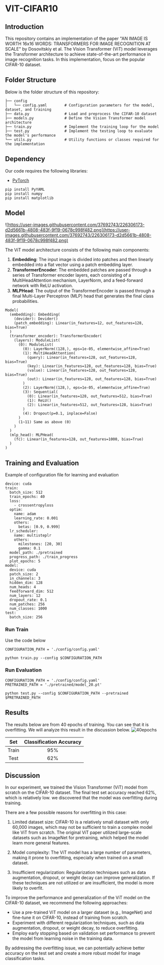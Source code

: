 # VIT-CIFAR10

## Introduction

This repository contains an implementation of the paper "AN IMAGE IS WORTH 16x16 WORDS: TRANSFORMERS FOR IMAGE RECOGNITION AT SCALE" by Dosovitskiy et al. The Vision Transformer (ViT) model leverages the Transformer architecture to achieve state-of-the-art performance in image recognition tasks. In this implementation, focus on the popular CIFAR-10 dataset.

## Folder Structure

Below is the folder structure of this repository:

```
├── config
│   └── config.yaml        # Configuration parameters for the model, dataset, and training
├── data.py                # Load and preprocess the CIFAR-10 dataset
├── models.py              # Define the Vision Transformer model architecture
├── train.py               # Implement the training loop for the model
├── test.py                # Implement the testing loop to evaluate the model's performance
└── utils.py               # Utility functions or classes required for the implementation
```

## Dependency

Our code requires the following libraries:

- [PyTorch](https://pytorch.org/)

```
pip install PyYAML
pip install numpy
pip install matplotlib
```

## Model

![https://user-images.githubusercontent.com/37692743/226306173-d2d5661b-4808-483f-9f19-0678c998f482.png](https://user-images.githubusercontent.com/37692743/226306173-d2d5661b-4808-483f-9f19-0678c998f482.png)

The ViT model architecture consists of the following main components:

1. **Embedding**: The input image is divided into patches and then linearly embedded into a flat vector using a patch embedding layer.
2. **TransformerEncoder**: The embedded patches are passed through a series of Transformer encoder layers, each consisting of a MultiHeadAttention mechanism, LayerNorm, and a feed-forward network with ReLU activation.
3. **MLPHead**: The output of the TransformerEncoder is passed through a final Multi-Layer Perceptron (MLP) head that generates the final class probabilities.

```
Model(
  (embedding): Embedding(
    (devider): Devider()
    (patch_embedding): Linear(in_features=12, out_features=128, bias=True)
  )
  (transformer_encoder): TransformerEncoder(
    (layers): ModuleList(
      (0): ModuleList(
        (0): LayerNorm((128,), eps=1e-05, elementwise_affine=True)
        (1): MultiHeadAttention(
          (query): Linear(in_features=128, out_features=128, bias=True)
          (key): Linear(in_features=128, out_features=128, bias=True)
          (value): Linear(in_features=128, out_features=128, bias=True)
          (out): Linear(in_features=128, out_features=128, bias=True)
        )
        (2): LayerNorm((128,), eps=1e-05, elementwise_affine=True)
        (3): Sequential(
          (0): Linear(in_features=128, out_features=512, bias=True)
          (1): ReLU()
          (2): Linear(in_features=512, out_features=128, bias=True)
        )
        (4): Dropout(p=0.1, inplace=False)
      )
      (1~11) Same as above (0)
    )
  )
  (mlp_head): MLPHead(
    (fc): Linear(in_features=128, out_features=1000, bias=True)
  )
)
```

## Training and Evaluation

Example of configuration file for learning and evaluation

```
device: cuda
train:
  batch_size: 512
  train_epochs: 40
  loss:
    - crossentropyloss
  optim:
    name: adam
    learning_rate: 0.001
    others:
      betas: [0.9, 0.999]
  lr_scheduler:
    name: multisteplr
    others:
      milestones: [20, 30]
      gamma: 0.1
  model_path: ./pretrained
  progress_path: ./train_progress
  plot_epochs: 5
model:
  device: cuda
  patch_size: 2
  in_channels: 3
  hidden_dim: 128
  num_heads: 4
  feedforward_dim: 512
  num_layers: 12
  dropout_rate: 0.1
  num_patches: 256
  num_classes: 1000
test:
  batch_size: 256
```

### Run Train

Use the code below

```
CONFIGURATION_PATH = './config/config.yaml'

python train.py --config $CONFIGURATION_PATH
```

### Run Evaluation

```
CONFIGURATION_PATH = './config/config.yaml'
PRETRAINED_PATH = './pretrained/model_20.pt'

python test.py --config $CONFIGURATION_PATH --pretrained $PRETRAINED_PATH

```

## Results
The results below are from 40 epochs of training. You can see that it is overfitting. We will analyze this result in the discussion below.
![40epochs](https://user-images.githubusercontent.com/37692743/226308359-1045db2e-4acc-408e-98c3-5fa46dbdd641.png)

|  Set  | Classification Accuracy |
|:-----:|:-----------------------:|
| Train |          95%            |
| Test  |          62%            |

## Discussion
In our experiment, we trained the Vision Transformer (ViT) model from scratch on the CIFAR-10 dataset. The final test set accuracy reached 62%, which is relatively low. we discovered that the model was overfitting during training.

There are a few possible reasons for overfitting in this case:

1. Limited dataset size: CIFAR-10 is a relatively small dataset with only 60,000 images, which may not be sufficient to train a complex model like ViT from scratch. The original ViT paper utilized large-scale datasets such as ImageNet for pretraining, which helped the model learn more general features.

2. Model complexity: The ViT model has a large number of parameters, making it prone to overfitting, especially when trained on a small dataset.

3. Insufficient regularization: Regularization techniques such as data augmentation, dropout, or weight decay can improve generalization. If these techniques are not utilized or are insufficient, the model is more likely to overfit.

To improve the performance and generalization of the ViT model on the CIFAR-10 dataset, we recommend the following approaches:

- Use a pre-trained ViT model on a larger dataset (e.g., ImageNet) and fine-tune it on CIFAR-10, instead of training from scratch.
- Experiment with different regularization techniques, such as data augmentation, dropout, or weight decay, to reduce overfitting.
- Employ early stopping based on validation set performance to prevent the model from learning noise in the training data.

By addressing the overfitting issue, we can potentially achieve better accuracy on the test set and create a more robust model for image classification tasks.